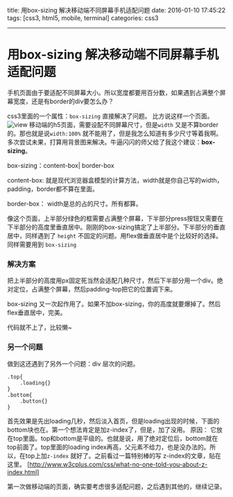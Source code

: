 title: 用box-sizing 解决移动端不同屏幕手机适配问题
date: 2016-01-10 17:45:22
tags: [css3, html5, mobile, terminal]
categories: css3 

---
# 用box-sizing 解决移动端不同屏幕手机适配问题

手机页面由于要适配不同屏幕大小。所以宽度都要用百分数，如果遇到占满整个屏幕宽度，还是有border的div要怎么办？

<!-- more -->
css3里面的一个属性：`box-sizing` 直接解决了问题。
比方说这样一个页面。
![view](/imgs/mobile.jpg)
移动端的h5页面，需要设配不同屏幕尺寸，但是`width` 又是不算border的。那也就是说`width:100%` 就不能用了，但是我怎么知道有多少尺寸等着我啊。多次尝试未果，打算用背景图来解决。牛逼闪闪的师父给了我这个建议：**box-sizing**。

box-sizing：content-box| border-box

content-box: 就是现代浏览器盒模型的计算方法，width就是你自己写的width，padding，border都不算在里面。

border-box： width是总的占的尺寸。所有都算。

像这个页面，上半部分绿色的框需要占满整个屏幕，下半部分press按钮又需要在下半部分的高度里垂直居中。刚刚的box-sizing搞定了上半部分。下半部分的垂直居中，同样遇到了 `height` 不固定的问题。用flex做垂直居中是个比较好的选择。同样需要用到  `box-sizing`

### 解决方案

把上半部分的高度用px固定死当然会适配几种尺寸，然后下半部分用一个div。绝对定位，占满整个屏幕，然后padding-top把它的位置调下来。

box-sizing 又一次起作用了。如果不加box-sizing，你的高度就要爆掉了。然后flex垂直居中，完美。


代码就不上了，比较懒~

### 另一个问题
做到这还遇到了另外一个问题：div 层次的问题。
```
.top{
    .loading{}
}
.bottom{
    .button{}
}
```

首先效果是先出loading几秒，然后淡入首页，但是loading出现的时候，下面的bottom块也在。第一个想法肯定是加z-index了，但是，加了没用。
原因：
它放在top里面。top和bottom是平级的。也就是说，用了绝对定位后，bottom就在top前面了。top里面的loading index再高，父元素不给力，也是没办法的。所以，在top上加`z-index` 就好了。之前看过一篇特别棒的写 z-index的文章，贴在这里。
[http://www.w3cplus.com/css/what-no-one-told-you-about-z-index.html]

第一次做移动端的页面，确实要考虑很多适配问题，之后遇到其他的，继续记录。
